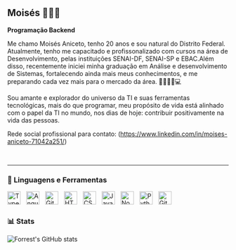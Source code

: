 ## Moisés 👨🏾‍💻

**Programação Backend**

Me chamo Moisés Aniceto, tenho 20 anos e sou natural do Distrito Federal.
Atualmente, tenho me capacitado e profissonalizado com cursos na área de Desenvolvimento, 
pelas instituições SENAI-DF, SENAI-SP e EBAC.Além disso, recentemente iniciei minha graduação em Análise e desenvolvimento de Sistemas, fortalecendo ainda mais meus conhecimentos, e me preparando cada vez mais para o mercado da área. 👨🏾‍🎓📘💻

Sou amante e explorador do universo da TI e suas ferramentas tecnológicas, mais do que programar,
meu propósito de vida está alinhado com o papel da TI no mundo, nos dias de hoje: contribuir positivamente na 
vida das pessoas. 

Rede social profissional para contato: (https://www.linkedin.com/in/moises-aniceto-71042a251/)

<br/>

---



### 🧰 Linguagens e Ferramentas 


<img align="left" alt="TypeScript" width="30px" style="padding-right:10px;" src="https://cdn.jsdelivr.net/gh/devicons/devicon/icons/typescript/typescript-plain.svg" />
<img align="left" alt="Angular" width="30px" style="padding-right:10px;" src="https://cdn.jsdelivr.net/gh/devicons/devicon/icons/angularjs/angularjs-plain.svg" />
<img align="left" alt="Git" width="30px" style="padding-right:10px;" src="https://cdn.jsdelivr.net/gh/devicons/devicon/icons/git/git-original.svg" />
<img align="left" alt="HTML" width="30px" style="padding-right:10px;" src="https://cdn.jsdelivr.net/gh/devicons/devicon/icons/html5/html5-plain.svg" />
<img align="left" alt="CSS" width="30px" style="padding-right:10px;" src="https://cdn.jsdelivr.net/gh/devicons/devicon/icons/css3/css3-plain.svg" />
<img align="left" alt="JavaScript" width="30px" style="padding-right:10px;" src="https://cdn.jsdelivr.net/gh/devicons/devicon/icons/javascript/javascript-plain.svg" />
<img align="left" alt="NodeJS" width="30px" style="padding-right:10px;" src="https://cdn.jsdelivr.net/gh/devicons/devicon/icons/nodejs/nodejs-original.svg" />
<img align="left" alt="Python" width="30px" style="padding-right:10px;" src="https://cdn.jsdelivr.net/gh/devicons/devicon/icons/python/python-plain.svg" />
<img align="left" alt="GitHub" width="30px" style="padding-right:10px;" src="https://cdn.jsdelivr.net/gh/devicons/devicon/icons/github/github-original.svg" />

<br /> <br/>










### 📊 Stats

![Forrest's GitHub stats](https://github-readme-stats.vercel.app/api?username=Devmoises79&show_icons=true&theme=gruvbox)

<!-- ![GitHub Streak](https://streak-stats.demolab.com?user=ForrestKnight&theme=gruvbox&border_radius=4.5) -->



